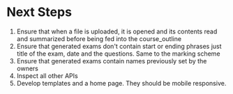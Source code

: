 # Next Steps
1. Ensure that when a file is uploaded, it is opened and its contents read and summarized before being fed into the course_outline
2. Ensure that generated exams don't contain start or ending phrases just title of the exam, date and the questions. Same to the marking scheme
3. Ensure that generated exams contain names previously set by the owners
4. Inspect all other APIs
5. Develop templates and a home page. They should be mobile responsive.